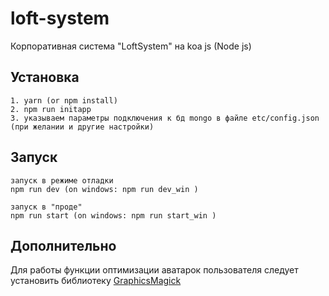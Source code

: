 # loft-system
Корпоративная система "LoftSystem" на koa js (Node js)

## Установка
```
1. yarn (or npm install)
2. npm run initapp
3. указываем параметры подключения к бд mongo в файле etc/config.json
(при желании и другие настройки)
```

## Запуск
```
запуск в режиме отладки
npm run dev (on windows: npm run dev_win )

запуск в "проде"
npm run start (on windows: npm run start_win )
```

## Дополнительно
Для работы функции оптимизации аватарок пользователя следует установить библиотеку [GraphicsMagick](http://www.graphicsmagick.org/download.html)
